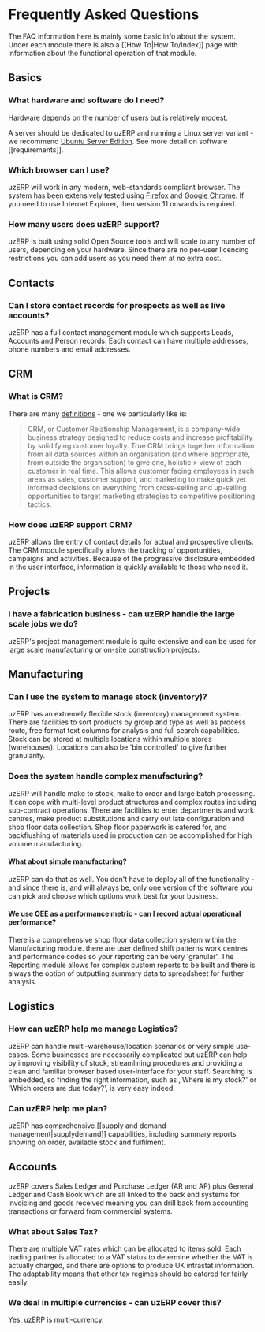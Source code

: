 # Frequently Asked Questions

The FAQ information here is mainly some basic info about the system. Under each module there is also a [[How To|How To/Index]] page with information about the functional operation of that module.

## Basics

### What hardware and software do I need?

Hardware depends on the number of users but is relatively modest. 

A server should be dedicated to uzERP and running a Linux server variant - we recommend [Ubuntu Server Edition](http://www.ubuntu.com/server). See more detail on software [[requirements]].

### Which browser can I use?

uzERP will work in any modern, web-standards compliant browser. The system has been extensively tested using [Firefox](http://www.mozilla.com/en-US/) and [Google Chrome](http://www.google.com/chrome). If you need to use Internet Explorer, then version 11 onwards is required.

### How many users does uzERP support?

uzERP is built using solid Open Source tools and will scale to any number of users, depending on your hardware. Since there are no per-user licencing restrictions you can add users as you need them at no extra cost.

## Contacts

### Can I store contact records for prospects as well as live accounts?

uzERP has a full contact management module which supports Leads, Accounts and Person records. Each contact can have multiple addresses, phone numbers and email addresses.

## CRM

###  What is CRM?
There are many [definitions](http://en.wikipedia.org/wiki/Customer_relationship_management) - one we particularly like is:

> CRM, or Customer Relationship Management, is a company-wide business strategy designed to reduce costs and
> increase profitability by solidifying customer loyalty. True CRM brings together information from all data
> sources within an organisation (and where appropriate, from outside the organisation) to give one, holistic > view of each customer in real time. This allows customer facing employees in such areas as sales, customer
> support, and marketing to make quick yet informed decisions on everything from cross-selling and up-selling
> opportunities to target marketing strategies to competitive positioning tactics.

### How does uzERP support CRM?

uzERP allows the entry of contact details for actual and prospective clients. The CRM module specifically allows the tracking of opportunities, campaigns and activities. Because of the progressive disclosure embedded in the user interface, information is quickly available to those who need it.

## Projects

###  I have a fabrication business - can uzERP handle the large scale jobs we do?

uzERP's project management module is quite extensive and can be used for large scale manufacturing or on-site construction projects.

## Manufacturing

### Can I use the system to manage stock (inventory)?

uzERP has an extremely flexible stock (inventory) management system. There are facilities to sort products by group and type as well as process route, free format text columns for analysis and full search capabilities. Stock can be stored at multiple locations within multiple stores (warehouses). Locations can also be 'bin controlled' to give further granularity.

### Does the system handle complex manufacturing?

uzERP will handle make to stock, make to order and large batch processing. It can cope with multi-level product structures and complex routes including sub-contract operations. There are facilities to enter departments and work centres, make product substitutions and carry out late configuration and shop floor data collection. Shop floor paperwork is catered for, and backflushing of materials used in production can be accomplished for high volume manufacturing.

#### What about simple manufacturing? 

uzERP can do that as well. You don't have to deploy all of the functionality - and since there is, and will always be, only one version of the software you can pick and choose which options work best for your business.

#### We use OEE as a performance metric - can I record actual operational performance?

There is a comprehensive shop floor data collection system within the Manufacturing module. there are user defined shift patterns work centres and performance codes so your reporting can be very 'granular'. The Reporting module allows for complex custom reports to be built and there is always the option of outputting summary data to spreadsheet for further analysis.

## Logistics

### How can uzERP help me manage Logistics?

uzERP can handle multi-warehouse/location scenarios or very simple use-cases. Some businesses are necessarily complicated but uzERP can help by improving visibility of stock, streamlining procedures and providing a clean and familiar browser based user-interface for your staff. Searching is embedded, so finding the right information, such as ,'Where is my stock?' or 'Which orders are due today?', is very easy indeed.

### Can uzERP help me plan?

uzERP has comprehensive [[supply and demand management|supplydemand]] capabilities, including summary reports showing on order, available stock and fulfilment.

## Accounts

uzERP covers Sales Ledger and Purchase Ledger (AR and AP) plus General Ledger and Cash Book which are all linked to the back end systems for invoicing and goods received meaning you can drill back from accounting transactions or forward from commercial systems.

### What about Sales Tax?

There are multiple VAT rates which can be allocated to items sold. Each trading partner is allocated to a VAT status to determine whether the VAT is actually charged, and there are options to produce UK intrastat information. The adaptability means that other tax regimes should be catered for fairly easily.

### We deal in multiple currencies - can uzERP cover this?

Yes, uzERP is multi-currency.
